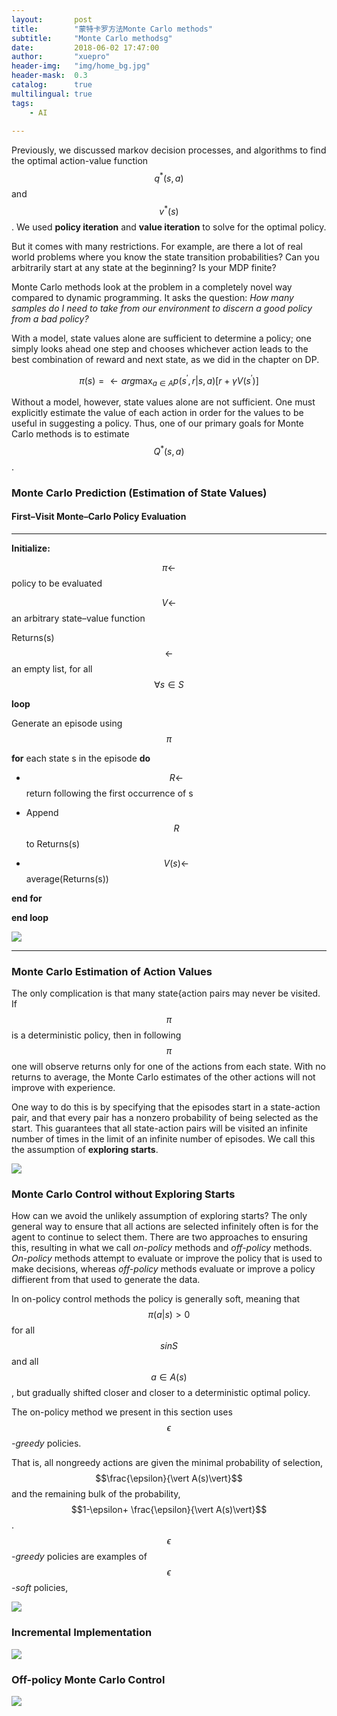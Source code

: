 ```yaml
---
layout:       post
title:        "蒙特卡罗方法Monte Carlo methods"
subtitle:     "Monte Carlo methodsg"
date:         2018-06-02 17:47:00
author:       "xuepro"
header-img:   "img/home_bg.jpg"
header-mask:  0.3
catalog:      true
multilingual: true
tags:
    - AI
    
---
```


Previously, we discussed markov decision processes, and algorithms to find the optimal action-value function 
$$q^*(s,a)$$ and $$v^*(s)$$. We used **policy iteration** and **value iteration** to solve for the optimal policy.

But it comes with many restrictions. For example, are there a lot of real world problems where you know the state transition probabilities?  Can you arbitrarily start at any state at the beginning? Is your MDP finite?

Monte Carlo methods look at the problem in a completely novel way compared to dynamic programming. It asks the question: *How many samples do I need to take from our environment to discern a good policy from a bad policy?*

With a model, state values alone are sufficient to determine a policy; one simply looks ahead one step and chooses whichever
action leads to the best combination of reward and next state, as we did in the chapter on DP.

$$ \pi(s) = \leftarrow arg\max_{a\in A} p(s^{\prime} ,r \vert s,a) [r+ \gamma V(s^{\prime} )] $$

Without a model, however, state values alone are not sufficient. One must explicitly
estimate the value of each action in order for the values to be useful in suggesting a policy.
Thus, one of our primary goals for Monte Carlo methods is to estimate $$Q^*(s,a)$$.

### Monte Carlo Prediction (Estimation of State Values)

#### First–Visit Monte–Carlo Policy Evaluation

-----------------------------------------
**Initialize:**

$$\pi \leftarrow $$   policy to be evaluated

$$V \leftarrow $$  an arbitrary state–value function

Returns(s)  $$\leftarrow $$  an empty list, for all $$\forall s \in S$$

**loop**

Generate an episode using $$\pi$$

**for** each state s in the episode **do**

  - $$R \leftarrow $$  return following the first occurrence of s
  
  - Append $$R$$ to Returns(s)
  
  - $$V(s)\leftarrow $$   average(Returns(s))
  
  
**end for**

**end loop**

![](https://wx4.sinaimg.cn/mw690/006Lkwkygy1frx058hr1vj30of0awwfi.jpg)

-----------------------------------------

### Monte Carlo Estimation of Action Values

The only complication is that many state{action pairs may never be visited. If $$\pi$$ is
a deterministic policy, then in following $$\pi$$ one will observe returns only for one of the
actions from each state. With no returns to average, the Monte Carlo estimates of the
other actions will not improve with experience. 

One way to do this is by specifying that the episodes start in a state-action pair, and that every pair has a nonzero probability of
being selected as the start. This guarantees that all state-action pairs will be visited an
infinite number of times in the limit of an infinite number of episodes. We call this the
assumption of **exploring starts**.


![](https://wx4.sinaimg.cn/mw690/006Lkwkygy1frx058hhwij30of0d675w.jpg)

### Monte Carlo Control without Exploring Starts

How can we avoid the unlikely assumption of exploring starts? The only general way to
ensure that all actions are selected infinitely often is for the agent to continue to select
them. There are two approaches to ensuring this, resulting in what we call *on-policy*
methods and *off-policy* methods. *On-policy* methods attempt to evaluate or improve the
policy that is used to make decisions, whereas *off-policy* methods evaluate or improve
a policy diffierent from that used to generate the data.

In on-policy control methods the policy is generally soft, meaning that $$\pi(a\vert s)>0 $$
for all $$s in S$$ and all $$a \in A(s)$$, but gradually shifted closer and closer to a deterministic
optimal policy.

The on-policy method we present in this section uses *$$\epsilon$$-greedy* policies.

That is, all nongreedy actions are given the minimal probability of selection, $$\frac{\epsilon}{\vert A(s)\vert}$$ and the remaining bulk of the probability,  $$1-\epsilon+ \frac{\epsilon}{\vert A(s)\vert}$$ .
*$$\epsilon$$-greedy* policies are
examples of *$$\epsilon$$-soft* policies,

![](https://wx4.sinaimg.cn/mw690/006Lkwkygy1frx058kuk6j30oh0flabw.jpg)

### Incremental Implementation

![](https://wx1.sinaimg.cn/mw690/006Lkwkygy1frx058i4txj30oh0eadh7.jpg)

### Off-policy Monte Carlo Control

![](https://wx2.sinaimg.cn/mw690/006Lkwkygy1frx058jt9vj30oh0exq4g.jpg)
